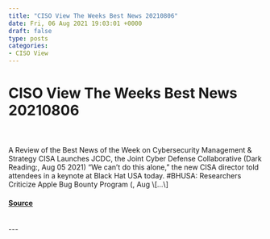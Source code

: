 ```yaml
---
title: "CISO View The Weeks Best News 20210806"
date: Fri, 06 Aug 2021 19:03:01 +0000
draft: false
type: posts
categories: 
- CISO View
---
```

# CISO View The Weeks Best News 20210806

<br/>

<br/>
A Review of the Best News of the Week on Cybersecurity Management & Strategy CISA Launches JCDC, the Joint Cyber Defense Collaborative (Dark Reading:, Aug 05 2021) “We can’t do this alone,” the new CISA director told attendees in a keynote at Black Hat USA today. #BHUSA: Researchers Criticize Apple Bug Bounty Program (, Aug \[…\]

#### [Source](https://mosaicsecurity.com/2021/08/06/ciso-view-the-weeks-best-news-2021-08-06/)

<br/>
---
